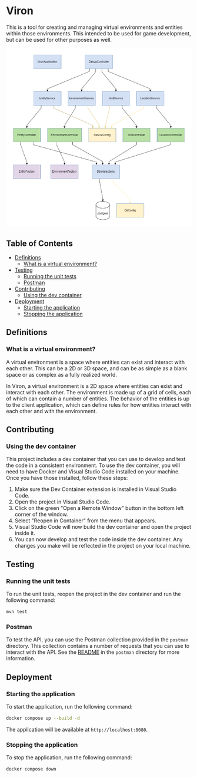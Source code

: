 # Viron
This is a tool for creating and managing virtual environments and entities within those environments. This intended to be used for game development, but can be used for other purposes as well.

![class-usage-diagram](./docs/diagrams/class-usage-diagram.drawio.png)

## Table of Contents
- [Definitions](#definitions)
    - [What is a virtual environment?](#what-is-a-virtual-environment)
- [Testing](#testing)
    - [Running the unit tests](#running-the-unit-tests)
    - [Postman](#postman)
- [Contributing](#contributing)
    - [Using the dev container](#using-the-dev-container)
- [Deployment](#deployment)
    - [Starting the application](#starting-the-application)
    - [Stopping the application](#stopping-the-application)

## Definitions
### What is a virtual environment?
A virtual environment is a space where entities can exist and interact with each other. This can be a 2D or 3D space, and can be as simple as a blank space or as complex as a fully realized world.

In Viron, a virtual environment is a 2D space where entities can exist and interact with each other. The environment is made up of a grid of cells, each of which can contain a number of entities. The behavior of the entities is up to the client application, which can define rules for how entities interact with each other and with the environment.

## Contributing
### Using the dev container
This project includes a dev container that you can use to develop and test the code in a consistent environment. To use the dev container, you will need to have Docker and Visual Studio Code installed on your machine. Once you have those installed, follow these steps:
1. Make sure the Dev Container extension is installed in Visual Studio Code.
2. Open the project in Visual Studio Code.
3. Click on the green "Open a Remote Window" button in the bottom left corner of the window.
4. Select "Reopen in Container" from the menu that appears.
5. Visual Studio Code will now build the dev container and open the project inside it.
6. You can now develop and test the code inside the dev container. Any changes you make will be reflected in the project on your local machine.

## Testing
### Running the unit tests
To run the unit tests, reopen the project in the dev container and run the following command:

```bash
mvn test
```

### Postman
To test the API, you can use the Postman collection provided in the `postman` directory. This collection contains a number of requests that you can use to interact with the API. See the [README](postman/README.md) in the `postman` directory for more information.

## Deployment
### Starting the application
To start the application, run the following command:

```bash
docker compose up --build -d
```

The application will be available at `http://localhost:8080`.

### Stopping the application
To stop the application, run the following command:

```bash
docker compose down
```